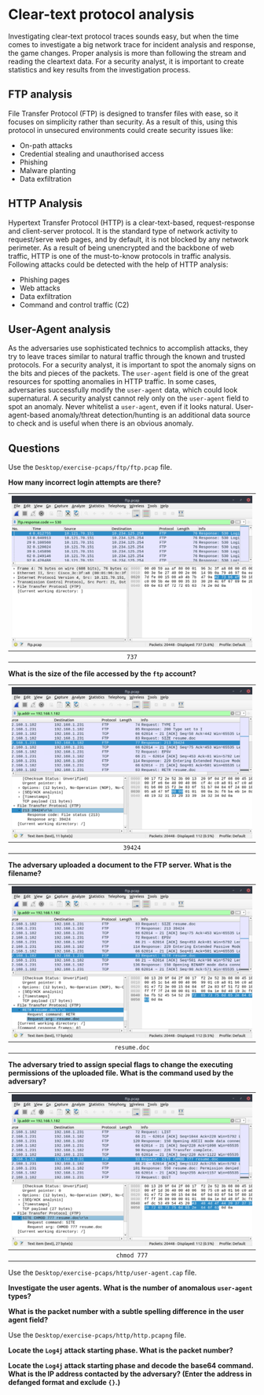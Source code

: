 # Clear-text protocol analysis

Investigating clear-text protocol traces sounds easy, but when the time comes to investigate a big network trace for 
incident analysis and response, the game changes. Proper analysis is more than following the stream and reading the 
cleartext data. For a security analyst, it is important to create statistics and key results from the investigation 
process. 

## FTP analysis

File Transfer Protocol (FTP) is designed to transfer files with ease, so it focuses on simplicity rather than security. 
As a result of this, using this protocol in unsecured environments could create security issues like:

* On-path attacks
* Credential stealing and unauthorised access
* Phishing
* Malware planting
* Data exfiltration

## HTTP Analysis

Hypertext Transfer Protocol (HTTP) is a clear-text-based, request-response and client-server protocol. It is the 
standard type of network activity to request/serve web pages, and by default, it is not blocked by any network 
perimeter. As a result of being unencrypted and the backbone of web traffic, HTTP is one of the must-to-know 
protocols in traffic analysis. Following attacks could be detected with the help of HTTP analysis:

* Phishing pages
* Web attacks
* Data exfiltration
* Command and control traffic (C2)

## User-Agent analysis

As the adversaries use sophisticated technics to accomplish attacks, they try to leave traces similar to natural 
traffic through the known and trusted protocols. For a security analyst, it is important to spot the anomaly signs 
on the bits and pieces of the packets. The `user-agent` field is one of the great resources for spotting anomalies 
in HTTP traffic. In some cases, adversaries successfully modify the `user-agent` data, which could look supernatural. 
A security analyst cannot rely only on the `user-agent` field to spot an anomaly. Never whitelist a `user-agent`, even 
if it looks natural. User-agent-based anomaly/threat detection/hunting is an additional data source to check and 
is useful when there is an obvious anomaly.

## Questions

Use the `Desktop/exercise-pcaps/ftp/ftp.pcap` file.

**How many incorrect login attempts are there?**

| ![Failed logins](../../_static/images/shark-17.png)
|:--:|
| `737` |

**What is the size of the file accessed by the `ftp` account?**

| ![39424](../../_static/images/shark-18.png)
|:--:|
| `39424` |

**The adversary uploaded a document to the FTP server. What is the filename?**

| ![resume.doc](../../_static/images/shark-19.png)
|:--:|
| `resume.doc` |

**The adversary tried to assign special flags to change the executing permissions of the uploaded file. What is the command used by the adversary?**

| ![chmod](../../_static/images/shark-20.png)
|:--:|
| `chmod 777` |

Use the `Desktop/exercise-pcaps/http/user-agent.cap` file.

**Investigate the user agents. What is the number of anomalous `user-agent` types?**

**What is the packet number with a subtle spelling difference in the user agent field?**

Use the `Desktop/exercise-pcaps/http/http.pcapng` file.

**Locate the `Log4j` attack starting phase. What is the packet number?**

**Locate the `Log4j` attack starting phase and decode the base64 command. What is the IP address contacted by the adversary? (Enter the address in defanged format and exclude `{}`.)**
